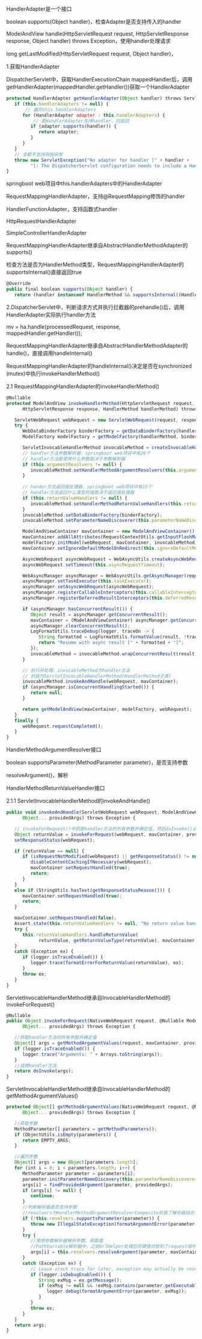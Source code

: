 HandlerAdapter是一个接口

boolean supports(Object handler)，检查Adapter是否支持传入的handler

ModelAndView handle(HttpServletRequest request, HttpServletResponse response, Object handler) throws Exception，使用handler处理请求

long getLastModified(HttpServletRequest request, Object handler)，



1.获取HandlerAdapter

DispatcherServlet中，获取HandlerExecutionChain mappedHandler后，调用getHandlerAdapter(mappedHandler.getHandler())获取一个HandlerAdapter

```javascript
protected HandlerAdapter getHandlerAdapter(Object handler) throws ServletException {
   if (this.handlerAdapters != null) {
       // 遍历this.handlerAdapters
      for (HandlerAdapter adapter : this.handlerAdapters) {
          // 若HandlerAdapter支持handler，则返回
         if (adapter.supports(handler)) {
            return adapter;
         }
      }
   }
   // 全都不支持则抛异常
   throw new ServletException("No adapter for handler [" + handler +
         "]: The DispatcherServlet configuration needs to include a HandlerAdapter that supports this handler");
}
```

springboot web项目中this.handlerAdapters中的HandlerAdapter

RequestMappingHandlerAdapter，支持@RequestMapping修饰的handler

HandlerFunctionAdapter，支持函数式handler

HttpRequestHandlerAdapter

SimpleControllerHandlerAdapter





RequestMappingHandlerAdapter继承自AbstractHandlerMethodAdapter的supports()

检查方法是否为HandlerMethod类型，RequestMappingHandlerAdapter的supportsInternal()直接返回true

```javascript
@Override
public final boolean supports(Object handler) {
   return (handler instanceof HandlerMethod && supportsInternal((HandlerMethod) handler));

```





2.DispatcherServlet中，判断请求方式并执行拦截器的prehandle()后，调用HandlerAdapter实际执行handler方法

mv = ha.handle(processedRequest, response, mappedHandler.getHandler());



RequestMappingHandlerAdapter继承自AbstractHandlerMethodAdapter的handle()，直接调用handleInternal()

RequestMappingHandlerAdapter的handleInternal()决定是否在synchronized (mutex)中执行invokeHandlerMethod()



2.1 RequestMappingHandlerAdapter的invokeHandlerMethod()

```javascript
@Nullable
protected ModelAndView invokeHandlerMethod(HttpServletRequest request,
      HttpServletResponse response, HandlerMethod handlerMethod) throws Exception {

   ServletWebRequest webRequest = new ServletWebRequest(request, response);
   try {
      WebDataBinderFactory binderFactory = getDataBinderFactory(handlerMethod);
      ModelFactory modelFactory = getModelFactory(handlerMethod, binderFactory);

      ServletInvocableHandlerMethod invocableMethod = createInvocableHandlerMethod(handlerMethod);
      // handler方法参数解析器，springboot web项目中有26个
      // handler方法能使用什么参数取决于参数解析器
      if (this.argumentResolvers != null) {
         invocableMethod.setHandlerMethodArgumentResolvers(this.argumentResolvers);
      }
      
      // hander方法返回值处理器，springboot web项目中有15个
      // handler方法返回什么类型的值取决于返回值处理器
      if (this.returnValueHandlers != null) {
         invocableMethod.setHandlerMethodReturnValueHandlers(this.returnValueHandlers);
      }
      invocableMethod.setDataBinderFactory(binderFactory);
      invocableMethod.setParameterNameDiscoverer(this.parameterNameDiscoverer);

      ModelAndViewContainer mavContainer = new ModelAndViewContainer();
      mavContainer.addAllAttributes(RequestContextUtils.getInputFlashMap(request));
      modelFactory.initModel(webRequest, mavContainer, invocableMethod);
      mavContainer.setIgnoreDefaultModelOnRedirect(this.ignoreDefaultModelOnRedirect);

      AsyncWebRequest asyncWebRequest = WebAsyncUtils.createAsyncWebRequest(request, response);
      asyncWebRequest.setTimeout(this.asyncRequestTimeout);

      WebAsyncManager asyncManager = WebAsyncUtils.getAsyncManager(request);
      asyncManager.setTaskExecutor(this.taskExecutor);
      asyncManager.setAsyncWebRequest(asyncWebRequest);
      asyncManager.registerCallableInterceptors(this.callableInterceptors);
      asyncManager.registerDeferredResultInterceptors(this.deferredResultInterceptors);

      if (asyncManager.hasConcurrentResult()) {
         Object result = asyncManager.getConcurrentResult();
         mavContainer = (ModelAndViewContainer) asyncManager.getConcurrentResultContext()[0];
         asyncManager.clearConcurrentResult();
         LogFormatUtils.traceDebug(logger, traceOn -> {
            String formatted = LogFormatUtils.formatValue(result, !traceOn);
            return "Resume with async result [" + formatted + "]";
         });
         invocableMethod = invocableMethod.wrapConcurrentResult(result);
      }

      // 执行并处理，invocableMethod为handler方法
      // 封装为ServletInvocableHandlerMethod(HandlerMethod子类)
      invocableMethod.invokeAndHandle(webRequest, mavContainer);
      if (asyncManager.isConcurrentHandlingStarted()) {
         return null;
      }

      return getModelAndView(mavContainer, modelFactory, webRequest);
   }
   finally {
      webRequest.requestCompleted();
   }
}
```

HandlerMethodArgumentResolver接口

boolean supportsParameter(MethodParameter parameter)，是否支持参数

resolveArgument()，解析



HandlerMethodReturnValueHandler接口





2.1.1 ServletInvocableHandlerMethod的invokeAndHandle()

```javascript
public void invokeAndHandle(ServletWebRequest webRequest, ModelAndViewContainer mavContainer,
      Object... providedArgs) throws Exception {

   // invokeForRequest()中获取handler方法的所有参数并确定值，然后doInvoke()调用handler方法
   Object returnValue = invokeForRequest(webRequest, mavContainer, providedArgs);
   setResponseStatus(webRequest);

   if (returnValue == null) {
      if (isRequestNotModified(webRequest) || getResponseStatus() != null || mavContainer.isRequestHandled()) {
         disableContentCachingIfNecessary(webRequest);
         mavContainer.setRequestHandled(true);
         return;
      }
   }
   else if (StringUtils.hasText(getResponseStatusReason())) {
      mavContainer.setRequestHandled(true);
      return;
   }

   mavContainer.setRequestHandled(false);
   Assert.state(this.returnValueHandlers != null, "No return value handlers");
   try {
      this.returnValueHandlers.handleReturnValue(
            returnValue, getReturnValueType(returnValue), mavContainer, webRequest);
   }
   catch (Exception ex) {
      if (logger.isTraceEnabled()) {
         logger.trace(formatErrorForReturnValue(returnValue), ex);
      }
      throw ex;
   }
}
```

ServletInvocableHandlerMethod继承自InvocableHandlerMethod的invokeForRequest()

```javascript
@Nullable
public Object invokeForRequest(NativeWebRequest request, @Nullable ModelAndViewContainer mavContainer,
      Object... providedArgs) throws Exception {

   //获取handler方法的所有参数并确定值
   Object[] args = getMethodArgumentValues(request, mavContainer, providedArgs);
   if (logger.isTraceEnabled()) {
      logger.trace("Arguments: " + Arrays.toString(args));
   }
   //调用handler方法
   return doInvoke(args);
}
```

ServletInvocableHandlerMethod继承自InvocableHandlerMethod的getMethodArgumentValues()

```javascript
protected Object[] getMethodArgumentValues(NativeWebRequest request, @Nullable ModelAndViewContainer mavContainer,
      Object... providedArgs) throws Exception {

   //获取参数
   MethodParameter[] parameters = getMethodParameters();
   if (ObjectUtils.isEmpty(parameters)) {
      return EMPTY_ARGS;
   }

   //遍历参数
   Object[] args = new Object[parameters.length];
   for (int i = 0; i < parameters.length; i++) {
      MethodParameter parameter = parameters[i];
      parameter.initParameterNameDiscovery(this.parameterNameDiscoverer);
      args[i] = findProvidedArgument(parameter, providedArgs);
      if (args[i] != null) {
         continue;
      }
      //判断解析器是否支持参数
      //resolvers为HandlerMethodArgumentResolverComposite封装了解析器组合，遍历解析器判断
      if (!this.resolvers.supportsParameter(parameter)) {
         throw new IllegalStateException(formatArgumentError(parameter, "No suitable resolver"));
      }
      try {
         //使用参数解析器解析参数，获取值
         //PathVariable解析器中，之前UrlHelper处理后将键值对放到了request域中，解析器从request中获取值
         args[i] = this.resolvers.resolveArgument(parameter, mavContainer, request, this.dataBinderFactory);
      }
      catch (Exception ex) {
         // Leave stack trace for later, exception may actually be resolved and handled...
         if (logger.isDebugEnabled()) {
            String exMsg = ex.getMessage();
            if (exMsg != null && !exMsg.contains(parameter.getExecutable().toGenericString())) {
               logger.debug(formatArgumentError(parameter, exMsg));
            }
         }
         throw ex;
      }
   }
   return args;
}
```





